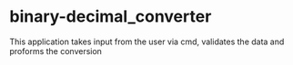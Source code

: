 # binary-decimal_converter
This application takes input from the user via cmd, validates the data and proforms the conversion

